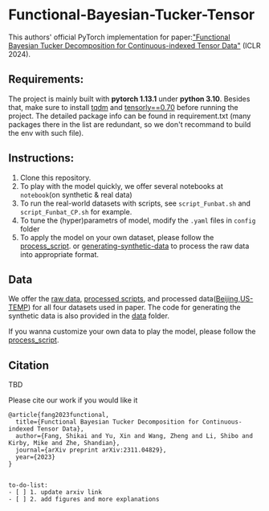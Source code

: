 # Functional-Bayesian-Tucker-Tensor

This authors' official PyTorch implementation for paper:["Functional Bayesian Tucker Decomposition for Continuous-indexed Tensor Data"](https://openreview.net/forum?id=ZWyZeqE928&referrer=%5BAuthor%20Console%5D(%2Fgroup%3Fid%3DICLR.cc%2F2024%2FConference%2FAuthors%23your-submissions)) (ICLR 2024).


## Requirements:
The project is mainly built with **pytorch 1.13.1** under **python 3.10**. Besides that, make sure to install [tqdm](https://tqdm.github.io/) and [tensorly==0.70](http://tensorly.org/stable/index.html) before running the project. The detailed package info can be found in requirement.txt (many packages there in the list are redundant, so we don't recommand to build the env with such file).

## Instructions:
1. Clone this repository.
2. To play with the model quickly, we offer several notebooks at `notebook`(on synthetic & real data)
3. To run the real-world datasets with scripts, see `script_Funbat.sh` and `script_Funbat_CP.sh` for example.
4. To tune the (hyper)parametrs of model, modify the `.yaml` files in `config` folder
5. To apply the model on your own dataset, please follow the [process_script](https://github.com/xuangu-fang/Functional-Bayesian-Tucker-Decomposition/tree/master/data/process_script). or [generating-synthetic-data](data/synthetic/simu_data_generate_CP_r1.ipynb) to process the raw data into appropriate format.


## Data

We offer the [raw data](https://drive.google.com/drive/folders/1DQJFZ9IkKw9pzr_vBSCLnrzqn4dp4kBd?usp=drive_link), [processed scripts](https://github.com/xuangu-fang/Functional-Bayesian-Tucker-Decomposition/tree/master/data/process_script), and processed data([Beijing](https://github.com/xuangu-fang/Functional-Bayesian-Tucker-Decomposition/tree/master/data/beijing),[US-TEMP](https://github.com/xuangu-fang/Functional-Bayesian-Tucker-Decomposition/tree/master/data/US-Temp)) for all four datasets used in paper. The code for generating the synthetic data is also provided in the [data]( https://github.com/xuangu-fang/Functional-Bayesian-Tucker-Decomposition/tree/master/data/synthetic) folder.


If you wanna customize your own data to play the model, please follow the [process_script](https://github.com/xuangu-fang/Functional-Bayesian-Tucker-Decomposition/tree/master/data/process_script).


## Citation
TBD

Please cite our work if you would like it
```
@article{fang2023functional,
  title={Functional Bayesian Tucker Decomposition for Continuous-indexed Tensor Data},
  author={Fang, Shikai and Yu, Xin and Wang, Zheng and Li, Shibo and Kirby, Mike and Zhe, Shandian},
  journal={arXiv preprint arXiv:2311.04829},
  year={2023}
}
```

```

to-do-list:
- [ ] 1. update arxiv link
- [ ] 2. add figures and more explanations